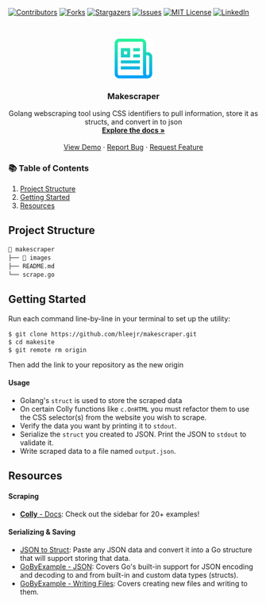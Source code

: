 [![Contributors][contributors-shield]][contributors-url]
[![Forks][forks-shield]][forks-url]
[![Stargazers][stars-shield]][stars-url]
[![Issues][issues-shield]][issues-url]
[![MIT License][license-shield]][license-url]
[![LinkedIn][linkedin-shield]][linkedin-url]

<!-- PROJECT LOGO -->
<br />
<p align="center">
  <a href="https://github.com/hleejr/makescraper">
    <img src="images/logo.png" alt="Logo" width="80" height="80">
  </a>

  <h3 align="center">Makescraper</h3>

  <p align="center">
    Golang webscraping tool using CSS identifiers to pull information, store it as structs, and convert in to json
    <br />
    <a href="https://github.com/hleejr/makescraper"><strong>Explore the docs »</strong></a>
    <br />
    <br />
    <a href="https://github.com/hleejr/makescraper">View Demo</a>
    ·
    <a href="https://github.com/hleejr/makescraper/issues">Report Bug</a>
    ·
    <a href="https://github.com/hleejr/makescraper/issues">Request Feature</a>
  </p>
</p>

### 📚 Table of Contents

1. [Project Structure](#project-structure)
2. [Getting Started](#getting-started)
3. [Resources](#resources)

## Project Structure

```bash
📂 makescraper
├── 📂 images
├── README.md
└── scrape.go
```

## Getting Started

Run each command line-by-line in your terminal to set up the utility:
```
$ git clone https://github.com/hleejr/makescraper.git
$ cd makesite
$ git remote rm origin
```
Then add the link to your repository as the new origin

#### Usage

- Golang's `struct` is used to store the scraped data
- On certain Colly functions like `c.OnHTML` you must refactor them to use the CSS selector(s) from the website you wish to scrape.
- Verify the data you want by printing it to `stdout`.
- Serialize the `struct` you created to JSON. Print the JSON to `stdout` to validate it.
- Write scraped data to a file named `output.json`.

## Resources

#### Scraping

- [**Colly** - Docs](http://go-colly.org/docs/): Check out the sidebar for 20+ examples!

#### Serializing & Saving

- [JSON to Struct](https://mholt.github.io/json-to-go/): Paste any JSON data and convert it into a Go structure that will support storing that data.
- [GoByExample - JSON](https://gobyexample.com/json): Covers Go's built-in support for JSON encoding and decoding to and from built-in and custom data types (structs).
- [GoByExample - Writing Files](https://gobyexample.com/writing-files): Covers creating new files and writing to them.

<!-- MARKDOWN LINKS & IMAGES -->
<!-- https://www.markdownguide.org/basic-syntax/#reference-style-links -->
[contributors-shield]: https://img.shields.io/github/contributors/hleejr/makescraper.svg?style=for-the-badge
[contributors-url]: https://github.com/hleejr/makescraper/graphs/contributors
[forks-shield]: https://img.shields.io/github/forks/hleejr/makescraper.svg?style=for-the-badge
[forks-url]: https://github.com/hleejr/makescraper/network/members
[stars-shield]: https://img.shields.io/github/stars/hleejr/makescraper.svg?style=for-the-badge
[stars-url]: https://github.com/hleejr/makescraper/stargazers
[issues-shield]: https://img.shields.io/github/issues/hleejr/makescraper.svg?style=for-the-badge
[issues-url]: https://github.com/hleejr/makescraper/issues
[license-shield]: https://img.shields.io/github/license/hleejr/makescraper.svg?style=for-the-badge
[license-url]: https://github.com/hleejr/makescraper/blob/master/LICENSE.txt
[linkedin-shield]: https://img.shields.io/badge/-LinkedIn-black.svg?style=for-the-badge&logo=linkedin&colorB=555
[linkedin-url]: https://www.linkedin.com/in/henry-bowe-jr-31498916a/